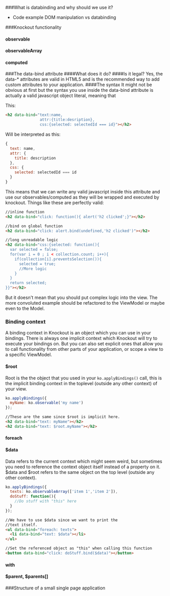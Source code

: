 ###What is databinding and why should we use it?
* Code example DOM manipulation vs databinding

###Knockout functionality
#### observable
#### observableArray
#### computed

###The data-bind attribute
####What does it do?
####Is it legal?
Yes, the data-* attributes are valid in HTML5 and is the recommended way to add custom attributes to your application.
####The syntax
It might not be obvious at first but the syntax you use inside the data-bind attribute is actually a valid javascript object literal, meaning that

This:
```html
<h2 data-bind="text:name,
               attr:{title:desription},
               css:{selected: selectedId === id}"></h2>
```
Will be interpreted as this:
```javascript
{
  text: name,
  attr: {
    title: description
  },
  css: {
    selected: selectedId === id
  }
}
```

This means that we can write any valid javascript inside this attribute and use our observables/computed as they will be wrapped and executed by knockout. Things like these are perfectly valid:
```html
//inline function
<h2 data-bind="click: function(){ alert('h2 clicked';}"></h2>

//bind on global function
<h2 data-bind="click: alert.bind(undefined,'h2 clicked')"></h2>

//long unreadable logic
<h2 data-bind="css:{selected: function(){
  var selected = false;
  for(var i = 0 ; i < collection.count; i++){
    if(collection[i].preventsSelection()){
      selected = true;
      //More logic
    }
  }
  return selected;
}}"></h2>
```
But it doesn't mean that you should put complex logic into the view. The more convoluted example should be refactored to the ViewModel or maybe even to the Model.

### Binding context
A binding context in Knockout is an object which you can use in your bindings. There is always one implicit context which Knockout will try to execute your bindings on. But you can also set explicit ones that allow you to call functionality from other parts of your application, or scope a view to a specific ViewModel.
#### $root
Root is the the object that you used in your `ko.applyBindings()` call, this is the implicit binding context in the toplevel (outside any other context) of your view.
```javascript
ko.applyBindings({
  myName: ko.observable('my name')
});
```
```html
//These are the same since $root is implicit here.
<h2 data-bind="text: myName"></h2>
<h2 data-bind="text: $root.myName"></h2>
```
#### foreach
#### $data
Data refers to the current context which might seem weird, but sometimes you need to reference the context object itself instead of a property on it. $data and $root refers to the same object on the top level (outside any other context).
```javascript
ko.applyBindings({
  texts: ko.observableArray(['item 1','item 2']),
  doStuff: function(){
    //Do stuff with "this" here
  }
});
```
```html
//We have to use $data since we want to print the 
//text itself.
<ul data-bind="foreach: texts">
  <li data-bind="text: $data"></li>
</ul>

//Set the referenced object as "this" when calling this function
<button data-bind="click: doStuff.bind($data)"></button>
```
#### with
#### $parent, $parents[]

###Structure of a small single page application
